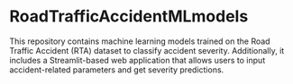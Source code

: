 # RoadTrafficAccidentMLmodels
This repository contains machine learning models trained on the Road Traffic Accident (RTA) dataset to classify accident severity. Additionally, it includes a Streamlit-based web application that allows users to input accident-related parameters and get severity predictions.
